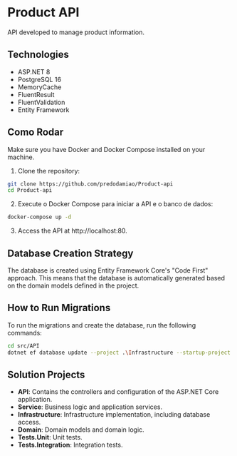 # Product API

API developed to manage product information.

## Technologies

- ASP.NET 8
- PostgreSQL 16
- MemoryCache
- FluentResult
- FluentValidation
- Entity Framework

## Como Rodar

Make sure you have Docker and Docker Compose installed on your machine.

1. Clone the repository:

```bash
git clone https://github.com/predodamiao/Product-api
cd Product-api
```

2. Execute o Docker Compose para iniciar a API e o banco de dados:

```bash
docker-compose up -d
```

3. Access the API at http://localhost:80.

## Database Creation Strategy

The database is created using Entity Framework Core's "Code First" approach. This means that the database is automatically generated based on the domain models defined in the project.

## How to Run Migrations

To run the migrations and create the database, run the following commands:

```bash
cd src/API
dotnet ef database update --project .\Infrastructure --startup-project .\Api
```

## Solution Projects

- **API**: Contains the controllers and configuration of the ASP.NET Core application.
- **Service**: Business logic and application services.
- **Infrastructure**: Infrastructure implementation, including database access.
- **Domain**: Domain models and domain logic.
- **Tests.Unit**: Unit tests.
- **Tests.Integration**: Integration tests.
